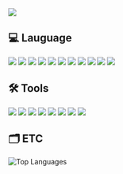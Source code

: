 <img src="https://capsule-render.vercel.app/api?type=waving&color=auto&height=170&section=header&text=tlagmlwns_Github!&fontSize=70" />

## 💻 Lauguage
<div align="left">
  <img src="https://img.shields.io/badge/C-A8B9CC?style=flat&logo=C&logoColor=white"/>
  <img src="https://img.shields.io/badge/C++-00599C?style=flat&logo=C++&logoColor=white"/>
  <img src="https://img.shields.io/badge/C Sharp-512BD4?style=flat&logo=C Sharp&logoColor=white"/>
  <img src="https://img.shields.io/badge/Java-007396?style=flat&logo=Java&logoColor=white" />
  <img src="https://img.shields.io/badge/HTML5-E34F26?style=flat&logo=HTML5&logoColor=white" />
  <img src="https://img.shields.io/badge/CSS3-1572B6?style=flat&logo=CSS3&logoColor=white" />
  <img src="https://img.shields.io/badge/Python-3776AB?style=flat&logo=Python&logoColor=white" />
  <img src="https://img.shields.io/badge/Raspberrypi-A22846?style=flat&logo=raspberrypi&logoColor=white" />
  <img src="https://img.shields.io/badge/JavaScript-F7DF1E?style=flat&logo=JavaScript&logoColor=white" />
  <img src="https://img.shields.io/badge/R-276DC3?style=flat&logo=r&logoColor=white" />
  <img src="https://img.shields.io/badge/MySQL-4479A1?style=flat&logo=MySQL&logoColor=white" />
</div>

## 🛠️ Tools
<div align="left">
  <img src="https://img.shields.io/badge/VisualStudio-5C2D91?style=flat&logo=visualstudio&logoColor=white" />
  <img src="https://img.shields.io/badge/Django-092E20?style=flat&logo=mysql&logoColor=white" />
  <img src="https://img.shields.io/badge/Flask-000000?style=flat&logo=Flask&logoColor=white" />
  <img src="https://img.shields.io/badge/VScode-007ACC?style=flat&logo=visualstudiocode&logoColor=white" />
  <img src="https://img.shields.io/badge/Android Studio-3DDC84?style=flat&logo=Android Studio&logoColor=white"/>
  <img src="https://img.shields.io/badge/OpenCV-5C3EE8?style=flat&logo=opencv&logoColor=white" />
  <img src="https://img.shields.io/badge/Vmware-607078?style=flat&logo=vmware&logoColor=white" />
  <img src="https://img.shields.io/badge/realVNC-00599C?style=flat&logo=realVNC&logoColor=white"/>   
</div>

## 🗂️ ETC
![Top Languages](https://github-readme-stats.vercel.app/api/top-langs/?username=ibamin&layout=compact)

